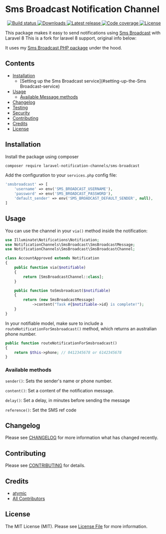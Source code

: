 # Sms Broadcast Notification Channel

<p align="center">
    <a href="https://travis-ci.org/laravel-notification-channels/sms-broadcast">
        <img src="https://travis-ci.org/laravel-notification-channels/sms-broadcast.svg?branch=master" alt="Build status">
    </a>
    <a href="https://packagist.org/packages/laravel-notification-channels/sms-broadcast">
        <img src="https://poser.pugx.org/laravel-notification-channels/sms-broadcast/downloads" alt="Downloads">
    </a>
    <a href="https://packagist.org/packages/laravel-notification-channels/sms-broadcast">
        <img src="https://poser.pugx.org/laravel-notification-channels/sms-broadcast/v/stable" alt="Latest release">
    </a>
    <a href="https://scrutinizer-ci.com/g/laravel-notification-channels/sms-broadcast/">
        <img src="https://scrutinizer-ci.com/g/laravel-notification-channels/sms-broadcast/badges/coverage.png?b=master" alt="Code coverage">
    </a>
    <a href="LICENSE.md">
        <img src="https://poser.pugx.org/laravel-notification-channels/sms-broadcast/license" alt="License">
    </a>
</p>

This package makes it easy to send notifications using [Sms Broadcast](https://www.smsbroadcast.com.au/) with Laravel 8
This is a fork for laravel 8 support, original info below:

It uses my [Sms Broadcast PHP package](https://github.com/atymic/sms-broadcast-php) under the hood.

## Contents

- [Installation](#installation)
	- [Setting up the Sms Broadcast service](#setting-up-the-Sms Broadcast-service)
- [Usage](#usage)
	- [Available Message methods](#available-message-methods)
- [Changelog](#changelog)
- [Testing](#testing)
- [Security](#security)
- [Contributing](#contributing)
- [Credits](#credits)
- [License](#license)


## Installation

Install the package using composer

```bash
composer require laravel-notification-channels/sms-broadcast
```

Add the configuration to your `services.php` config file:

```php
'smsbroadcast' => [
    'username' => env('SMS_BROADCAST_USERNAME'),
    'password' => env('SMS_BROADCAST_PASSWORD'),
    'default_sender' => env('SMS_BROADCAST_DEFAULT_SENDER', null),
]
```

## Usage

You can use the channel in your `via()` method inside the notification:

```php
use Illuminate\Notifications\Notification;
use NotificationChannels\SmsBroadcast\SmsBroadcastMessage;
use NotificationChannels\SmsBroadcast\SmsBroadcastChannel;

class AccountApproved extends Notification
{
    public function via($notifiable)
    {
        return [SmsBroadcastChannel::class];
    }

    public function toSmsbroadcast($notifiable)
    {
        return (new SmsBroadcastMessage)
            ->content("Task #{$notifiable->id} is complete!");
    }
}
```

In your notifiable model, make sure to include a `routeNotificationForSmsbroadcast()` method, which returns an australian phone number.

```php
public function routeNotificationForSmsbroadcast()
{
    return $this->phone; // 0412345678 or 6142345678
}
```

### Available methods

`sender()`: Sets the sender's name or phone number.

`content()`: Set a content of the notification message.

`delay()`: Set a delay, in minutes before sending the message

`reference()`: Set the SMS ref code

## Changelog

Please see [CHANGELOG](CHANGELOG.md) for more information what has changed recently.


## Contributing

Please see [CONTRIBUTING](CONTRIBUTING.md) for details.

## Credits

- [atymic](https://github.com/atymic)
- [All Contributors](../../contributors)

## License

The MIT License (MIT). Please see [License File](LICENSE.md) for more information.
